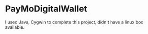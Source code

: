 # PayMoDigitalWallet
I used Java, Cygwin to complete this project, didn't have a linux box available.
